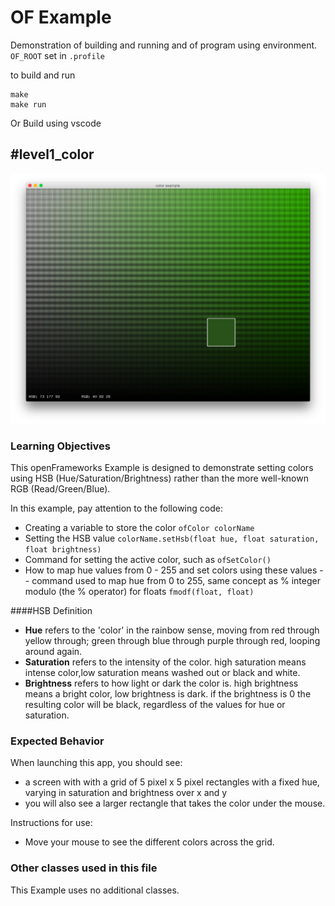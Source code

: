 # OF Example

Demonstration of building and running and of program using environment. `OF_ROOT` set in `.profile`

to build and run

```
make
make run
```

Or Build using vscode


#level1_color
--
![Screenshot of Example, stored in the Level1_ExampleName/readme_assets/ folder](color.png)

### Learning Objectives

This openFrameworks Example is designed to demonstrate setting colors using HSB (Hue/Saturation/Brightness) rather than the more well-known RGB (Read/Green/Blue).

In this example, pay attention to the following code:

* Creating a variable to store the color ```ofColor colorName```
* Setting the HSB value ```colorName.setHsb(float hue, float saturation, float brightness)```
* Command for setting the active color, such as ```ofSetColor()```
* How to map hue values from 0 - 255 and set colors using these values -- command used to map hue from 0 to 255, same concept as % integer modulo (the % operator) for floats ```fmodf(float, float)```

####HSB Definition

* **Hue** refers to the 'color' in the rainbow sense, moving from red through yellow through; green through blue through purple through red, looping around again.
* **Saturation** refers to the intensity of the color. high saturation means intense color,low saturation means washed out or black and white.
* **Brightness** refers to how light or dark the color is. high brightness means a bright color, low brightness is dark. if the brightness is 0 the resulting color will be black, regardless of the values for hue or saturation.




### Expected Behavior

When launching this app, you should see:

* a screen with with a grid of 5 pixel x 5 pixel rectangles with a fixed hue, varying in saturation and brightness over x and y
* you will also see a larger rectangle that takes the color under the mouse.

Instructions for use:

* Move your mouse to see the different colors across the grid.


### Other classes used in this file

This Example uses no additional classes.
